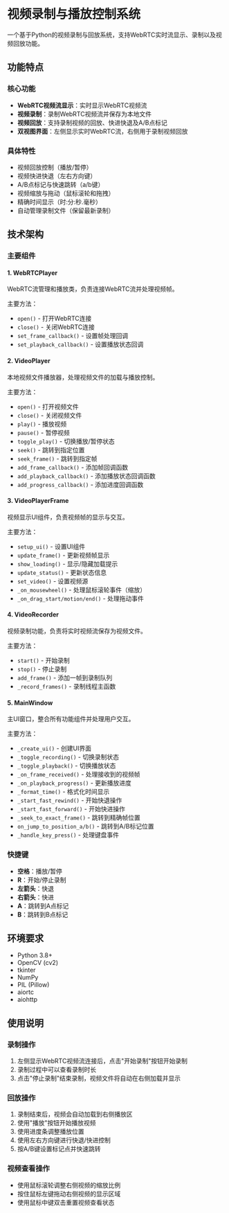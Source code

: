 # 视频录制与播放控制系统

一个基于Python的视频录制与回放系统，支持WebRTC实时流显示、录制以及视频回放功能。

## 功能特点

### 核心功能
- **WebRTC视频流显示**：实时显示WebRTC视频流
- **视频录制**：录制WebRTC视频流并保存为本地文件
- **视频回放**：支持录制视频的回放、快进快退及A/B点标记
- **双视图界面**：左侧显示实时WebRTC流，右侧用于录制视频回放

### 具体特性
- 视频回放控制（播放/暂停）
- 视频快进快退（左右方向键）
- A/B点标记与快速跳转（a/b键）
- 视频缩放与拖动（鼠标滚轮和拖拽）
- 精确时间显示（时:分:秒.毫秒）
- 自动管理录制文件（保留最新录制）

## 技术架构

### 主要组件

#### 1. WebRTCPlayer
WebRTC流管理和播放类，负责连接WebRTC流并处理视频帧。

主要方法：
- `open()` - 打开WebRTC连接
- `close()` - 关闭WebRTC连接
- `set_frame_callback()` - 设置帧处理回调
- `set_playback_callback()` - 设置播放状态回调

#### 2. VideoPlayer
本地视频文件播放器，处理视频文件的加载与播放控制。

主要方法：
- `open()` - 打开视频文件
- `close()` - 关闭视频文件
- `play()` - 播放视频
- `pause()` - 暂停视频
- `toggle_play()` - 切换播放/暂停状态
- `seek()` - 跳转到指定位置
- `seek_frame()` - 跳转到指定帧
- `add_frame_callback()` - 添加帧回调函数
- `add_playback_callback()` - 添加播放状态回调函数
- `add_progress_callback()` - 添加进度回调函数

#### 3. VideoPlayerFrame
视频显示UI组件，负责视频帧的显示与交互。

主要方法：
- `setup_ui()` - 设置UI组件
- `update_frame()` - 更新视频帧显示
- `show_loading()` - 显示/隐藏加载提示
- `update_status()` - 更新状态信息
- `set_video()` - 设置视频源
- `_on_mousewheel()` - 处理鼠标滚轮事件（缩放）
- `_on_drag_start/motion/end()` - 处理拖动事件

#### 4. VideoRecorder
视频录制功能，负责将实时视频流保存为视频文件。

主要方法：
- `start()` - 开始录制
- `stop()` - 停止录制
- `add_frame()` - 添加一帧到录制队列
- `_record_frames()` - 录制线程主函数

#### 5. MainWindow
主UI窗口，整合所有功能组件并处理用户交互。

主要方法：
- `_create_ui()` - 创建UI界面
- `_toggle_recording()` - 切换录制状态
- `_toggle_playback()` - 切换播放状态
- `_on_frame_received()` - 处理接收到的视频帧
- `_on_playback_progress()` - 更新播放进度
- `_format_time()` - 格式化时间显示
- `_start_fast_rewind()` - 开始快退操作
- `_start_fast_forward()` - 开始快进操作
- `_seek_to_exact_frame()` - 跳转到精确帧位置
- `on_jump_to_position_a/b()` - 跳转到A/B标记位置
- `_handle_key_press()` - 处理键盘事件

### 快捷键
- **空格**：播放/暂停
- **R**：开始/停止录制
- **左箭头**：快退
- **右箭头**：快进
- **A**：跳转到A点标记
- **B**：跳转到B点标记

## 环境要求
- Python 3.8+
- OpenCV (cv2)
- tkinter
- NumPy
- PIL (Pillow)
- aiortc
- aiohttp

## 使用说明

### 录制操作
1. 左侧显示WebRTC视频流连接后，点击"开始录制"按钮开始录制
2. 录制过程中可以查看录制时长
3. 点击"停止录制"结束录制，视频文件将自动在右侧加载并显示

### 回放操作
1. 录制结束后，视频会自动加载到右侧播放区
2. 使用"播放"按钮开始播放视频
3. 使用进度条调整播放位置
4. 使用左右方向键进行快退/快进控制
5. 按A/B键设置标记点并快速跳转

### 视频查看操作
- 使用鼠标滚轮调整右侧视频的缩放比例
- 按住鼠标左键拖动右侧视频的显示区域
- 使用鼠标中键双击重置视频查看状态